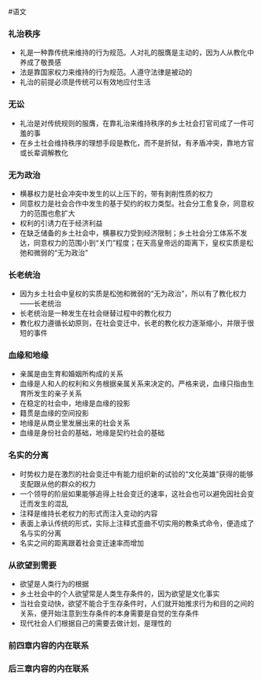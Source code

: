 #语文 
### 礼治秩序
- 礼是一种靠传统来维持的行为规范。人对礼的服膺是主动的，因为人从教化中养成了敬畏感
- 法是靠国家权力来维持的行为规范。人遵守法律是被动的
- 礼治的前提必须是传统可以有效地应付生活
### 无讼
- 礼治是对传统规则的服膺，在靠礼治来维持秩序的乡土社会打官司成了一件可羞的事
- 在乡土社会维持秩序的理想手段是教化，而不是折狱，有矛盾冲突，靠地方官或长辈调解教化
### 无为政治
- 横暴权力是社会冲突中发生的以上压下的，带有剥削性质的权力
- 同意权力是社会合作中发生的基于契约的权力类型。社会分工愈复杂，同意权力的范围也愈扩大
- 权利的引诱力在于经济利益
- 在缺乏储备的乡土社会中，横暴权力受到经济限制；乡土社会分工体系不发达，同意权力的范围小到“关门”程度；在天高皇帝远的距离下，皇权实质是松弛和微弱的“无为政治”
### 长老统治
- 因为乡土社会中皇权的实质是松弛和微弱的“无为政治”，所以有了教化权力——长老统治
- 长老统治是一种发生在社会继替过程中的教化权力
- 教化权力遵循长幼原则，在社会变迁中，长老的教化权力逐渐缩小，并限于很短的事件
### 血缘和地缘
- 亲属是由生育和婚姻所构成的关系
- 血缘是人和人的权利和义务根据亲属关系来决定的。严格来说，血缘只指由生育所发生的亲子关系
- 在稳定的社会中，地缘是血缘的投影
- 籍贯是血缘的空间投影
- 地缘是从商业里发展出来的社会关系
- 血缘是身份社会的基础，地缘是契约社会的基础
### 名实的分离
- 时势权力是在激烈的社会变迁中有能力组织新的试验的“文化英雄”获得的能够支配跟从他的群众的权力
- 一个领导的阶层如果能够追得上社会变迁的速率，这社会也可以避免因社会变迁而发生的混乱
- 注释是维持长老权力的形式而注入变动的内容
- 表面上承认传统的形式，实际上注释式歪曲不切实用的教条式命令，便造成了名与实的分离
- 名实之间的距离跟着社会变迁速率而增加
### 从欲望到需要
- 欲望是人类行为的根据
- 乡土社会中的个人欲望常是人类生存条件的，因为欲望是文化事实
- 当社会变动快，欲望不能合于生存条件时，人们就开始推求行为和目的之间的关系，便开始注意到生存条件的本身需要是自觉的生存条件
- 现代社会人们根据自己的需要去做计划，是理性的
### 前四章内容的内在联系
### 后三章内容的内在联系